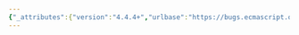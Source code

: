 ```yaml
---
{"_attributes":{"version":"4.4.4+","urlbase":"https://bugs.ecmascript.org/","maintainer":"dherman@mozilla.com"},"bug":{"bug_id":3376,"creation_ts":"2014-11-13 08:54:00 -0800","short_desc":"24.1.1.5 CloneArrayBuffer: Empty step 5","delta_ts":"2014-12-07 14:35:08 -0800","product":"Draft for 6th Edition","component":"editorial issue","version":"Rev 28: October 14, 2014 Draft","rep_platform":"All","op_sys":"All","bug_status":"RESOLVED","resolution":"FIXED","priority":"Normal","bug_severity":"normal","everconfirmed":true,"reporter":{"uid":"andrebargull","name":"André Bargull"},"assigned_to":{"uid":"allen","name":"Allen Wirfs-Brock"},"long_desc":[{"commentid":10625,"comment_count":0,"who":{"uid":"andrebargull","name":"André Bargull"},"bug_when":"2014-11-13 08:54:02 -0800","thetext":"24.1.1.5 CloneArrayBuffer( srcBuffer, srcByteOffset )  \n\nStep 5 is empty."},{"commentid":10736,"comment_count":1,"who":{"uid":"allen","name":"Allen Wirfs-Brock"},"bug_when":"2014-12-04 15:23:04 -0800","thetext":"fixed in rev29 editor's draft\n\n(blank steps like this are an artifact of Word \"move tracking\")"},{"commentid":10919,"comment_count":2,"who":{"uid":"allen","name":"Allen Wirfs-Brock"},"bug_when":"2014-12-07 14:35:08 -0800","thetext":"fixed in rev29"}]}}
---
```

